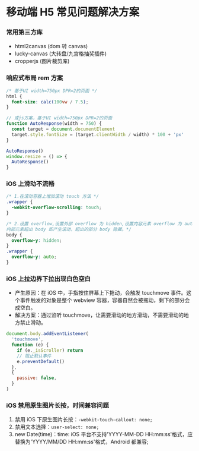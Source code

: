 # 移动端 H5 常见问题解决方案

### 常用第三方库

- html2canvas (dom 转 canvas)
- lucky-canvas (大转盘/九宫格抽奖插件)
- cropperjs (图片裁剪库)

### 响应式布局 rem 方案

```css
/* 基于UI width=750px DPR=2的页面 */
html {
  font-size: calc(100vw / 7.5);
}
```

```js
// 或js方案，基于UI width=750px DPR=2的页面
function AutoResponse(width = 750) {
  const target = document.documentElement
  target.style.fontSize = (target.clientWidth / width) * 100 + 'px'
}

AutoResponse()
window.resize = () => {
  AutoResponse()
}
```

### iOS 上滑动不流畅

```css
/* 1.在滚动容器上增加滚动 touch 方法 */
.wrapper {
  -webkit-overflow-scrolling: touch;
}

/* 2.设置 overflow,设置外部 overflow 为 hidden,设置内容元素 overflow 为 auto。
内部元素超出 body 即产生滚动，超出的部分 body 隐藏。*/
body {
  overflow-y: hidden;
}
.wrapper {
  overflow-y: auto;
}
```

### iOS 上拉边界下拉出现白色空白

- 产生原因：在 iOS 中，手指按住屏幕上下拖动，会触发 touchmove 事件。这个事件触发的对象是整个 webview 容器，容器自然会被拖动，剩下的部分会成空白。
- 解决方案：通过监听 touchmove，让需要滑动的地方滑动，不需要滑动的地方禁止滑动。

```js
document.body.addEventListener(
  'touchmove',
  function (e) {
    if (e._isScroller) return
    // 阻止默认事件
    e.preventDefault()
  },
  {
    passive: false,
  }
)
```

### iOS 禁用原生图片长按，时间兼容问题

1. 禁用 iOS 下原生图片长按：`-webkit-touch-callout: none;`
2. 禁用文本选择：`user-select: none;`
3. new Date(time)：time: iOS 平台不支持'YYYY-MM-DD HH:mm:ss'格式，应替换为'YYYY/MM/DD HH:mm:ss'格式，Android 都兼容;
